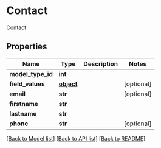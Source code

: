 # Contact

Contact
## Properties
Name | Type | Description | Notes
------------ | ------------- | ------------- | -------------
**model_type_id** | **int** |  | 
**field_values** | [**object**](.md) |  | [optional] 
**email** | **str** |  | [optional] 
**firstname** | **str** |  | 
**lastname** | **str** |  | 
**phone** | **str** |  | [optional] 

[[Back to Model list]](../README.md#documentation-for-models) [[Back to API list]](../README.md#documentation-for-api-endpoints) [[Back to README]](../README.md)



